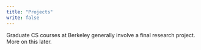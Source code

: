 ```yaml
---
title: "Projects"
write: false
---
```


Graduate CS courses at Berkeley generally involve a final research
project. More on this later.

